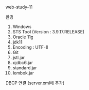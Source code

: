 web-study-11

환경
01. Windows
02. STS Tool (Version : 3.9.17.RELEASE)
03. Oracle 11g
04. jdk11
05. Encoding : UTF-8
06. Git
07. jstl.jar
08. ojdbc6.jar
09. standard.jar
10. lombok.jar

DBCP 연결 (server.xml에 추가)
<Context docBase="web-study-11" path="/web-study-11" reloadable="true" source="org.eclipse.jst.jee.server:web-study-11">
	<Resource auth="Container" driverClassName="oracle.jdbc.OracleDriver" maxIdle="10" maxTotal="20" maxWaitMillis="-1" name="jdbc/myoracle" password="tiger" type="javax.sql.DataSource" url="jdbc:oracle:thin:@127.0.0.1:1521:xe" username="scott"/>
</Context>